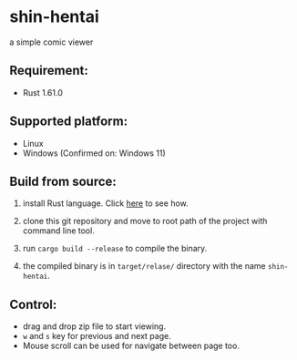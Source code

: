 # shin-hentai
a simple comic viewer

## Requirement:
- Rust 1.61.0

## Supported platform:
- Linux
- Windows (Confirmed on: Windows 11)

## Build from source:
1. install Rust language. Click [here](https://www.rust-lang.org/learn/get-started) to see how.

2. clone this git repository and move to root path of the project with command line tool.

3. run `cargo build --release` to compile the binary.

4. the compiled binary is in `target/relase/` directory with the name `shin-hentai`.

## Control:
- drag and drop zip file to start viewing.
- `w` and `s` key for previous and next page.
- Mouse scroll can be used for navigate between page too.
